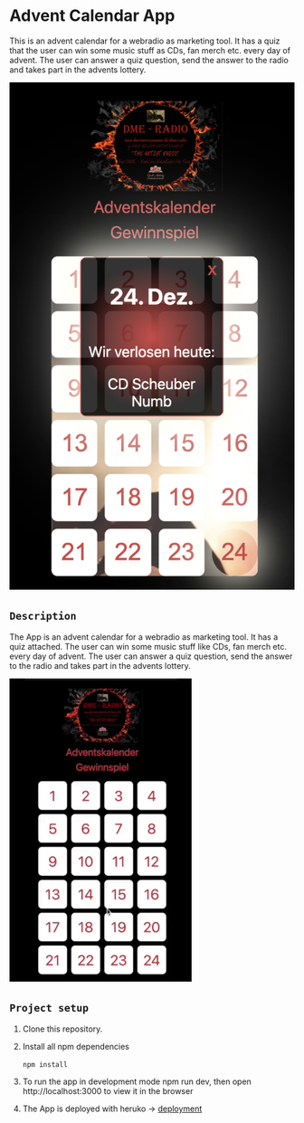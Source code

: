 # Advent Calendar App
This is an advent calendar for a webradio as marketing tool. It has a quiz that the user can win some music stuff as CDs, fan merch etc. every day of advent. The user can answer a quiz question, send the answer to the radio and takes part in the advents lottery. 

![Advent Calendar Quiz](./client/src/assets/readme/gabriele_grimme_adventcalendar.png)

## `Description`

The App is an advent calendar for a webradio as marketing tool. It has a quiz attached. The user can win some music stuff like CDs, fan merch etc. every day of advent. The user can answer a quiz question, send the answer to the radio and takes part in the advents lottery.

![app images](./client/src/assets/readme/gabriele_grimme_adventcalendarquiz.gif)


## `Project setup`

1. Clone this repository.
2. Install all npm dependencies

   `npm install`

3. To run the app in development mode npm run dev, then open http://localhost:3000 to view it in the browser

4. The App is deployed with heruko -> [deployment](https://dmeadventcalendar.herokuapp.com) 
